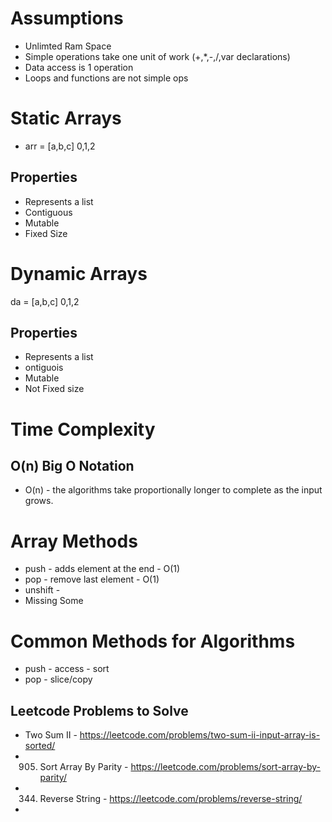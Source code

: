 # Assumptions
- Unlimted Ram Space
- Simple operations take one unit of work (+,*,-,/,var declarations)
- Data access is 1 operation
- Loops and functions are not simple ops
# Static Arrays
* arr = [a,b,c] 0,1,2
## Properties
* Represents a list
* Contiguous
* Mutable
* Fixed Size
# Dynamic Arrays
da = [a,b,c] 0,1,2
## Properties
* Represents a list
* ontiguois 
* Mutable
* Not Fixed size
# Time Complexity    
 ## O(n) Big O Notation
 * O(n) - the algorithms take proportionally longer to complete as the input grows.
 # Array Methods
 * push - adds element at the end - O(1)
 * pop - remove last element - O(1)
 * unshift - 
 * Missing Some
 # Common Methods for Algorithms
 * push - access - sort
 * pop - slice/copy
 ## Leetcode Problems to Solve 
   * Two Sum II - 
   https://leetcode.com/problems/two-sum-ii-input-array-is-sorted/
   * 905. Sort Array By Parity - https://leetcode.com/problems/sort-array-by-parity/
   * 344. Reverse String - https://leetcode.com/problems/reverse-string/
   * 